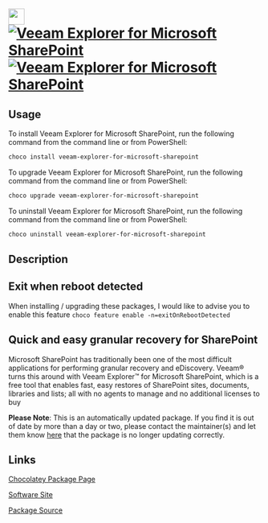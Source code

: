 ﻿# <img src="https://cdn.jsdelivr.net/gh/mkevenaar/chocolatey-packages@d6096419fdf74c99b79b968a6f89c2e2a90d97ea/icons/veeam-explorer-for-microsoft-sharepoint.png" width="32" height="32"/> [![Veeam Explorer for Microsoft SharePoint](https://img.shields.io/chocolatey/v/veeam-explorer-for-microsoft-sharepoint.svg?label=Veeam+Explorer+for+Microsoft+SharePoint)](https://community.chocolatey.org/packages/veeam-explorer-for-microsoft-sharepoint) [![Veeam Explorer for Microsoft SharePoint](https://img.shields.io/chocolatey/dt/veeam-explorer-for-microsoft-sharepoint.svg)](https://community.chocolatey.org/packages/veeam-explorer-for-microsoft-sharepoint)

## Usage

To install Veeam Explorer for Microsoft SharePoint, run the following command from the command line or from PowerShell:

```powershell
choco install veeam-explorer-for-microsoft-sharepoint
```

To upgrade Veeam Explorer for Microsoft SharePoint, run the following command from the command line or from PowerShell:

```powershell
choco upgrade veeam-explorer-for-microsoft-sharepoint
```

To uninstall Veeam Explorer for Microsoft SharePoint, run the following command from the command line or from PowerShell:

```powershell
choco uninstall veeam-explorer-for-microsoft-sharepoint
```

## Description

## Exit when reboot detected

When installing / upgrading these packages, I would like to advise you to enable this feature `choco feature enable -n=exitOnRebootDetected`

## Quick and easy granular recovery for SharePoint

Microsoft SharePoint has traditionally been one of the most difficult applications for performing granular recovery and eDiscovery. Veeam® turns this around with Veeam Explorer™ for Microsoft SharePoint, which is a free tool that enables fast, easy restores of SharePoint sites, documents, libraries and lists; all with no agents to manage and no additional licenses to buy

**Please Note**: This is an automatically updated package. If you find it is
out of date by more than a day or two, please contact the maintainer(s) and
let them know [here](https://github.com/mkevenaar/chocolatey-packages/issues) that the package is no longer updating correctly.


## Links

[Chocolatey Package Page](https://community.chocolatey.org/packages/veeam-explorer-for-microsoft-sharepoint)

[Software Site](http://www.veeam.com/)

[Package Source](https://github.com/mkevenaar/chocolatey-packages/tree/master/automatic/veeam-explorer-for-microsoft-sharepoint)

